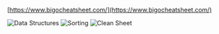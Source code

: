 [https://www.bigocheatsheet.com/](https://www.bigocheatsheet.com/)

![Data Structures](https://he-s3.s3.amazonaws.com/media/uploads/c14cb1f.JPG)
![Sorting](https://he-s3.s3.amazonaws.com/media/uploads/2d5308d.JPG)
![Clean Sheet](https://www.bigocheatsheet.com/img/big-o-cheat-sheet-poster.png)
